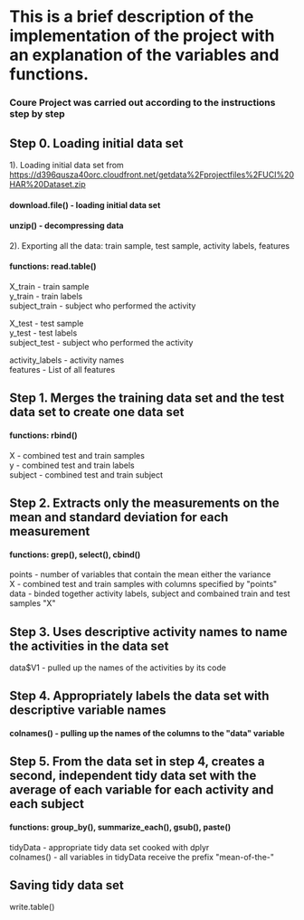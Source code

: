 # This is a brief description of the implementation of the project with an explanation of the variables and functions.

### Coure Project was carried out according to the instructions step by step  



## Step 0. Loading initial data set 
1). Loading initial data set from https://d396qusza40orc.cloudfront.net/getdata%2Fprojectfiles%2FUCI%20HAR%20Dataset.zip
#### download.file() - loading initial data set  
#### unzip() - decompressing data  
  
2). Exporting all the data: train sample, test sample, activity labels, features
#### functions: read.table()
X_train - train sample  
y_train - train labels  
subject_train - subject who performed the activity

X_test - test sample  
y_test - test labels  
subject_test - subject who performed the activity

activity_labels - activity names  
features - List of all features


## Step 1. Merges the training data set and the test data set to create one data set
#### functions: rbind()  
X - combined test and train samples  
y - combined test and train labels  
subject - combined test and train subject

## Step 2. Extracts only the measurements on the mean and standard deviation for each measurement  
#### functions: grep(), select(), cbind()
points - number of variables that contain the mean either the variance  
X - combined test and train samples with columns specified by "points"  
data - binded together activity labels, subject and combained train and test samples "X"  

## Step 3. Uses descriptive activity names to name the activities in the data set
data$V1 - pulled up the names of the activities by its code  
  
## Step 4. Appropriately labels the data set with descriptive variable names
#### colnames() - pulling up the names of the columns to the "data" variable  

## Step 5. From the data set in step 4, creates a second, independent tidy data set with the average of each variable for each activity and each subject
#### functions: group_by(), summarize_each(), gsub(), paste()  
tidyData - appropriate tidy data set cooked with dplyr  
colnames() - all variables in tidyData receive the prefix "mean-of-the-"  
  
## Saving tidy data set
write.table()
